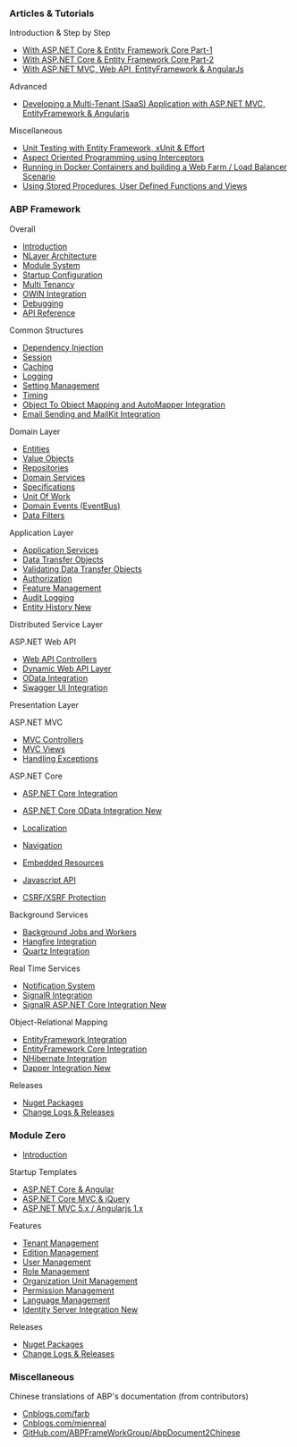 ### Articles & Tutorials

Introduction & Step by Step
  -   [With ASP.NET Core & Entity Framework Core Part-1](Articles/Introduction-With-AspNet-Core-And-Entity-Framework-Core-Part-1/index.html)
  -   [With ASP.NET Core & Entity Framework Core Part-2](Articles/Introduction-With-AspNet-Core-And-Entity-Framework-Core-Part-2/index.html)
  -   [With ASP.NET MVC, Web API, EntityFramework & AngularJs](Articles/Introduction-With-AspNet-MVC-Web-API-EntityFramework-and-AngularJs/index.html)

Advanced

  -   [Developing a Multi-Tenant (SaaS) Application with ASP.NET MVC, EntityFramework & Angularjs](Articles/Developing-a-Multi-Tenant-SaaS-Application-with-ASP.NET-MVC-EntityFramework-AngularJs/index.html)

Miscellaneous

  -   [Unit Testing with Entity Framework, xUnit & Effort](Articles/Unit-Testing-with-Entity-Framework,-xUnit-Effort/index.html)
  -   [Aspect Oriented Programming using Interceptors](Articles/Aspect-Oriented-Programming-using-Interceptors/index.html)
  -   [Running in Docker Containers and building a Web Farm / Load Balancer Scenario](Articles/Running-in-Docker-Containers-and-Building-a-Web-Farm-Load-Balancer-Scenario/index.html)
  -   [Using Stored Procedures, User Defined Functions and Views](Articles/Using-Stored-Procedures,-User-Defined-Functions-and-Views/index.html)

### ABP Framework

Overall

-   [Introduction](Introduction.md)
-   [NLayer Architecture](NLayer-Architecture.md)
-   [Module System](Module-System.md)
-   [Startup Configuration](Startup-Configuration.md)
-   [Multi Tenancy](Multi-Tenancy.md)
-   [OWIN Integration](OWIN.md)
-   [Debugging](Debugging.md)
-   [API Reference](/api-docs/index.html)

Common Structures

-   [Dependency Injection](Dependency-Injection.md)
-   [Session](Abp-Session.md)
-   [Caching](Caching.md)
-   [Logging](Logging.md)
-   [Setting Management](Setting-Management.md)
-   [Timing](Timing.md)
-   [Object To Object Mapping and AutoMapper Integration](Object-To-Object-Mapping.md)
-   [Email Sending and MailKit Integration](Email-Sending.md)

Domain Layer

-   [Entities](Entities.md)
-   [Value Objects](Value-Objects.md)
-   [Repositories](Repositories.md)
-   [Domain Services](Domain-Services.md)
-   [Specifications](Specifications.md)
-   [Unit Of Work](Unit-Of-Work.md)
-   [Domain Events (EventBus)](EventBus-Domain-Events.md)
-   [Data Filters](Data-Filters.md)

Application Layer

-   [Application Services](Application-Services.md)
-   [Data Transfer Objects](Data-Transfer-Objects.md)
-   [Validating Data Transfer Objects](Validating-Data-Transfer-Objects.md)
-   [Authorization](Authorization.md)
-   [Feature Management](Feature-Management.md)
-   [Audit Logging](Audit-Logging.md)
-   [Entity History <label class="label label-success">New</label>](Entity-History.md)

Distributed Service Layer

ASP.NET Web API
-   [Web API Controllers](Web-API-Controllers.md)
-   [Dynamic Web API Layer](Dynamic-Web-API.md)
-   [OData Integration](OData-Integration.md)
-   [Swagger UI Integration](Swagger-UI-Integration.md)

Presentation Layer

ASP.NET MVC
-   [MVC Controllers](MVC-Controllers.md)
-   [MVC Views](MVC-Views.md)
-   [Handling Exceptions](Handling-Exceptions.md)

ASP.NET Core

-   [ASP.NET Core Integration](AspNet-Core.md)
-   [ASP.NET Core OData Integration  <label class="label label-success">New</label>](OData-AspNetCore-Integration.md)


-   [Localization](Localization.md)
-   [Navigation](Navigation.md)
-   [Embedded Resources](Embedded-Resource-Files.md)
-   [Javascript API](/Pages/Documents/Javascript-API)
-   [CSRF/XSRF Protection](XSRF-CSRF-Protection.md)

Background Services

-   [Background Jobs and Workers](Background-Jobs-And-Workers.md)
-   [Hangfire Integration](Hangfire-Integration.md)
-   [Quartz Integration](Quartz-Integration.md)

Real Time Services

-   [Notification System](Notification-System.md)
-   [SignalR Integration](SignalR-Integration.md)
-   [SignalR ASP.NET Core Integration <label class="label label-success">New</label>](SignalR-AspNetCore-Integration.md)

Object-Relational Mapping

-   [EntityFramework Integration](EntityFramework-Integration.md)
-   [EntityFramework Core Integration](Entity-Framework-Core.md)
-   [NHibernate Integration](NHibernate-Integration.md)
-   [Dapper Integration <label class="label label-success">New</label>](Dapper-Integration.md) 

Releases

- [Nuget Packages](Nuget-Packages.md)
- [Change Logs & Releases](https://github.com/aspnetboilerplate/aspnetboilerplate/releases)

### Module Zero

- [Introduction](Zero/Overall.md)

Startup Templates

  -   [ASP.NET Core & Angular](Zero/Startup-Template-Angular.md)
  -   [ASP.NET Core MVC & jQuery](Zero/Startup-Template-Core.md)
  -   [ASP.NET MVC 5.x / Angularjs 1.x](Zero/Startup-Template.md)

Features

  -   [Tenant Management](/Pages/Documents/Zero/Tenant-Management)
  -   [Edition Management](/Pages/Documents/Zero/Edition-Management)
  -   [User Management](/Pages/Documents/Zero/User-Management)
  -   [Role Management](/Pages/Documents/Zero/Role-Management)
  -   [Organization Unit Management](/Pages/Documents/Zero/Organization-Units)
  -   [Permission Management](/Pages/Documents/Zero/Permission-Management)
  -   [Language Management](/Pages/Documents/Zero/Language-Management)
  -   [Identity Server Integration <label class="label label-success">New</label>](Zero/Identity-Server.md)

Releases

  -   [Nuget Packages](/Pages/Documents/Zero/Nuget-Packages)
  -   [Change Logs & Releases](https://github.com/aspnetboilerplate/module-zero/releases)



### Miscellaneous

Chinese translations of ABP's documentation (from contributors)

  -   [Cnblogs.com/farb](http://www.cnblogs.com/farb/p/ABPTheory.html)
  -   [Cnblogs.com/mienreal](http://www.cnblogs.com/mienreal/p/4528470.html)
  -   [GitHub.com/ABPFrameWorkGroup/AbpDocument2Chinese](https://github.com/ABPFrameWorkGroup/AbpDocument2Chinese)